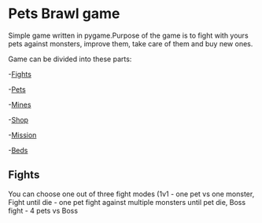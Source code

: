 # Pets Brawl game

Simple game written in pygame.Purpose of the game is to fight with yours pets against monsters, improve them, take care of them and buy new ones.

Game can be divided into these parts:

-[Fights](#fights "Goto Fights")

-[Pets](#pets "Goto Pets")

-[Mines](#mines "Goto Mines")

-[Shop](#shop "Goto Shop")

-[Mission](#mission "Goto Mission")

-[Beds](#beds "Goto Beds")

## Fights
You can choose one out of three fight modes (1v1 - one pet vs one monster, Fight until die - one pet fight against multiple monsters until pet die, Boss fight - 4 pets vs Boss 
